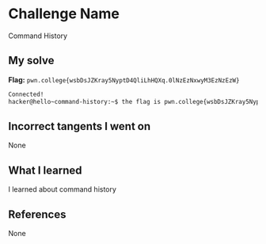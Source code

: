 # Challenge Name
Command History

## My solve
**Flag:** `pwn.college{wsbDsJZKray5NyptD4QliLhHQXq.0lNzEzNxwyM3EzNzEzW}`

```bash
Connected!
hacker@hello~command-history:~$ the flag is pwn.college{wsbDsJZKray5NyptD4QliLhHQXq.0lNzEzNxwyM3EzNzEzW}
```
## Incorrect tangents I went on
None

## What I learned
I learned about command history

## References 
None
